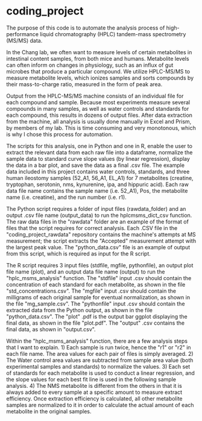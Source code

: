 # coding_project

The purpose of this code is to automate the analysis process of high-performance liquid chromatography (HPLC) tandem-mass spectrometry (MS/MS) data.

In the Chang lab, we often want to measure levels of certain metabolites in intestinal content samples, from both mice and humans. Metabolite levels can often inform on changes in physiology, such as an influx of gut microbes that produce a particular compound. We utilize HPLC-MS/MS to measure metabolite levels, which ionizes samples and sorts compounds by their mass-to-charge ratio, measured in the form of peak area.

Output from the HPLC-MS/MS machine consists of an individual file for each compound and sample. Because most experiments measure several compounds in many samples, as well as water controls and standards for each compound, this results in dozens of output files. After data extraction from the machine, all analysis is usually done manually in Excel and Prism, by members of my lab. This is time consuming and very monotonous, which is why I chose this process for automation.

The scripts for this analysis, one in Python and one in R, enable the user to extract the relevant data from each raw file into a dataframe, normalize the sample data to standard curve slope values (by linear regression), display the data in a bar plot, and save the data as a final .csv file. The example data included in this project contains water controls, standards, and three human ileostomy samples (52_A1, 56_A1, EL_A1) for 7 metabolites (creatine, tryptophan, serotonin, nms, kynurenine, ipa, and hippuric acid). Each raw data file name contains the sample name (i.e. 52_A1), Pos, the metabolite name (i.e. creatine), and the run number (i.e. r1).

The Python script requires a folder of input files (rawdata_folder) and an output .csv file name (output_data) to run the hplcmsms_dict_csv function. The raw data files in the "rawdata" folder are an example of the format of files that the script requires for correct analysis. Each .CSV file in the "coding_project_rawdata" repository contains the machine's attempts at MS measurement; the script extracts the "Accepted" measurement attempt with the largest peak value. The "python_data.csv" file is an example of output from this script, which is required as input for the R script.

The R script requires 3 input files (stdfile, mgfile, pythonfile), an output plot file name (plot), and an output data file name (output) to run the "hplc_msms_analysis" function. The "stdfile" input .csv should contain the concentration of each standard for each metabolite, as shown in the file "std_concentrations.csv". The "mgfile" input .csv should contain the milligrams of each original sample for eventual normalization, as shown in the file "mg_sample.csv". The "pythonfile" input .csv should contain the extracted data from the Python output, as shown in the file "python_data.csv". The "plot" .pdf is the output bar ggplot displaying the final data, as shown in the file "plot.pdf". The "output" .csv contains the final data, as shown in "output.csv".

Within the "hplc_msms_analysis" function, there are a few analysis steps that I want to explain. 1) Each sample is run twice, hence the "r1" or "r2" in each file name. The area values for each pair of files is simply averaged. 2) The Water control area values are subtracted from sample area value (both experimental samples and standards) to normalize the values. 3) Each set of standards for each metabolite is used to conduct a linear regression, and the slope values for each best fit line is used in the following sample analysis. 4) The NMS metabolite is different from the others in that it is always added to every sample at a specific amount to measure extract efficiency. Once extraction efficiency is calculated, all other metabolite samples are normalized to it in order to calculate the actual amount of each metabolite in the original samples.
